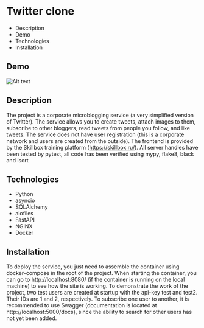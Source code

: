 # Twitter clone
- Description
- Demo
- Technologies
- Installation
## Demo
![Alt text](demo.gif)
## Description
The project is a corporate microblogging service (a very simplified version of Twitter).
The service allows you to create tweets, attach images to them, subscribe to other bloggers,
read tweets from people you follow, and like tweets. The service does not have user registration
(this is a corporate network and users are created from the outside). 
The frontend is provided by the Skillbox training platform (https://skillbox.ru/).
All server handles have been tested by pytest, all code has been verified using mypy, flake8, black and isort
## Technologies
- Python
- asyncio
- SQLAlchemy
- aiofiles
- FastAPI
- NGINX
- Docker
## Installation
To deploy the service, you just need to assemble the container using docker-compose in the root of the project. 
When starting the container, you can go to http://localhost:8080/ (if the container is running on the local machine)
to see how the site is working. To demonstrate the work of the project, two test users are created at startup
with the api-key test and test2. Their IDs are 1 and 2, respectively. To subscribe one user to another,
it is recommended to use Swagger (documentation is located at http://localhost:5000/docs),
since the ability to search for other users has not yet been added.